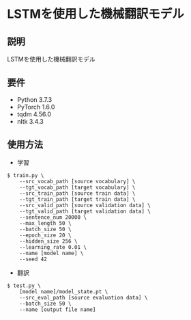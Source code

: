 # LSTMを使用した機械翻訳モデル
## 説明

LSTMを使用した機械翻訳モデル

## 要件

- Python 3.7.3
- PyTorch 1.6.0
- tqdm 4.56.0
- nltk 3.4.3

## 使用方法

- 学習
```
$ train.py \
    --src_vocab_path [source vocabulary] \
    --tgt_vocab_path [target vocabulary] \
    --src_train_path [source train data] \
    --tgt_train_path [target train data] \
    --src_valid_path [source validation data] \
    --tgt_valid_path [target validation data] \
    --sentence_num 20000 \
    --max_length 50 \
    --batch_size 50 \
    --epoch_size 20 \
    --hidden_size 256 \
    --learning_rate 0.01 \
    --name [model name] \
    --seed 42
```

- 翻訳
```
$ test.py \
    [model name]/model_state.pt \
    --src_eval_path [source evaluation data] \
    --batch_size 50 \
    --name [output file name]
```

